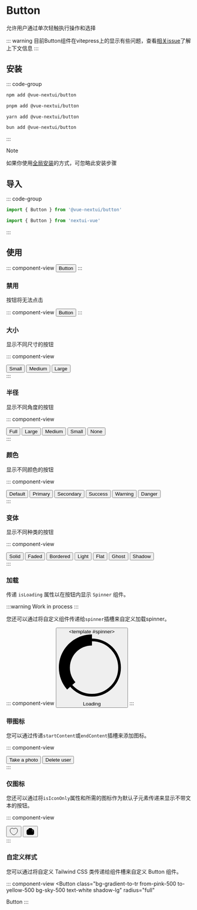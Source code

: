 <script setup>
import { Button } from 'nextui-vue'
</script>

# Button
允许用户通过单次轻触执行操作和选择

::: warning
目前Button组件在vitepress上的显示有些问题，查看[相关issue](https://github.com/nextui-vue/nextui-vue/issues/141#issuecomment-3175796835)了解上下文信息
:::

## 安装
::: code-group
```sh [npm]
npm add @vue-nextui/button
```
```sh [pnpm]
pnpm add @vue-nextui/button
```
```sh [yarn]
yarn add @vue-nextui/button
```
```sh [bun]
bun add @vue-nextui/button
```
:::

> [!NOTE]
> 如果你使用[全局安装](/guide/installation#全局安装)的方式，可忽略此安装步骤

## 导入
::: code-group
```js [按需导入]
import { Button } from '@vue-nextui/button'
```
```js [全局导入]
import { Button } from 'nextui-vue'
```
:::

## 使用

::: component-view
<Button color="primary">Button</Button>
:::

### 禁用
按钮将无法点击

::: component-view
<Button color="primary" isDisabled>Button</Button>
:::


### 大小
显示不同尺寸的按钮

::: component-view
<div class="flex gap-4 items-center">
    <Button size="sm">Small</Button>
    <Button size="md">Medium</Button>
    <Button size="lg">Large</Button>
</div>
:::

### 半径
显示不同角度的按钮

::: component-view
<div className="flex gap-4 items-center">
  <Button radius="full">Full</Button>
  <Button radius="lg">Large</Button>
  <Button radius="md">Medium</Button>
  <Button radius="sm">Small</Button>
  <Button radius="none">None</Button>
</div>
:::

### 颜色
显示不同颜色的按钮

::: component-view
<div class="flex flex-wrap gap-4 items-center">
  <Button color="default">Default</Button>
  <Button color="primary">Primary</Button>
  <Button color="secondary">Secondary</Button>
  <Button color="success">Success</Button>
  <Button color="warning">Warning</Button>
  <Button color="danger">Danger</Button>
</div>
:::

### 变体
显示不同种类的按钮

::: component-view
<div className="flex flex-wrap gap-4 items-center">
  <Button color="primary" variant="solid">
    Solid
  </Button>
  <Button color="primary" variant="faded">
    Faded
  </Button>
  <Button color="primary" variant="bordered">
    Bordered
  </Button>
  <Button color="primary" variant="light">
    Light
  </Button>
  <Button color="primary" variant="flat">
    Flat
  </Button>
  <Button color="primary" variant="ghost">
    Ghost
  </Button>
  <Button color="primary" variant="shadow">
    Shadow
  </Button>
</div>
:::

### 加载
传递 `isLoading` 属性以在按钮内显示 `Spinner` 组件。

:::warning
Work in process
:::

您还可以通过将自定义组件传递给`spinner`插槽来自定义加载spinner。


::: component-view
<Button isLoading color="secondary">
  <template #spinner>
      <svg
          class="animate-spin h-5 w-5 text-current"
          fill="none"
          viewBox="0 0 24 24"
          xmlns="http://www.w3.org/2000/svg"
      >
          <circle
              class="opacity-25"
              cx="12"
              cy="12"
              r="10"
              stroke="currentColor"
              strokeWidth="4"
          />
          <path
              class="opacity-75"
              d="M4 12a8 8 0 018-8V0C5.373 0 0 5.373 0 12h4zm2 5.291A7.962 7.962 0 014 12H0c0 3.042 1.135 5.824 3 7.938l3-2.647z"
              fill="currentColor"
          />
      </svg>
  </template>
  Loading
</Button>
:::

### 带图标
您可以通过传递`startContent`或`endContent`插槽来添加图标。

::: component-view
<div className="flex gap-4 items-center">
  <Button color="success">
    <template #endContent>
        <svg
          fill="none"
          height="24"
          viewBox="0 0 24 24"
          width="24"
          xmlns="http://www.w3.org/2000/svg"
        >
          <path
            clipRule="evenodd"
            d="M17.44 6.236c.04.07.11.12.2.12 2.4 0 4.36 1.958 4.36 4.355v5.934A4.368 4.368 0 0117.64 21H6.36A4.361 4.361 0 012 16.645V10.71a4.361 4.361 0 014.36-4.355c.08 0 .16-.04.19-.12l.06-.12.106-.222a97.79 97.79 0 01.714-1.486C7.89 3.51 8.67 3.01 9.64 3h4.71c.97.01 1.76.51 2.22 1.408.157.315.397.822.629 1.31l.141.299.1.22zm-.73 3.836c0 .5.4.9.9.9s.91-.4.91-.9-.41-.909-.91-.909-.9.41-.9.91zm-6.44 1.548c.47-.47 1.08-.719 1.73-.719.65 0 1.26.25 1.72.71.46.459.71 1.068.71 1.717A2.438 2.438 0 0112 15.756c-.65 0-1.26-.25-1.72-.71a2.408 2.408 0 01-.71-1.717v-.01c-.01-.63.24-1.24.7-1.699zm4.5 4.485a3.91 3.91 0 01-2.77 1.15 3.921 3.921 0 01-3.93-3.926 3.865 3.865 0 011.14-2.767A3.921 3.921 0 0112 9.402c1.05 0 2.04.41 2.78 1.15.74.749 1.15 1.738 1.15 2.777a3.958 3.958 0 01-1.16 2.776z"
            fill="currentColor"
            fillRule="evenodd"
          />
        </svg>
    </template>
    Take a photo
  </Button>
  <Button color="danger" variant="bordered">
    <template #startContent>
        <svg
          height="24"
          viewBox="0 0 24 24"
          width="24"
          xmlns="http://www.w3.org/2000/svg"
        >
          <g
            fill="none"
            stroke="currentColor"
            strokeLinecap="round"
            strokeLinejoin="round"
            strokeMiterlimit="10"
            strokeWidth="1.5"
          >
            <path
              d="M11.845 21.662C8.153 21.662 5 21.088 5 18.787s3.133-4.425 6.845-4.425c3.692 0 6.845 2.1 6.845 4.4s-3.134 2.9-6.845 2.9z"
            />
            <path d="M11.837 11.174a4.372 4.372 0 10-.031 0z" />
          </g>
        </svg>
    </template>
    Delete user
  </Button>
</div>
:::

### 仅图标
您还可以通过将`isIconOnly`属性和所需的图标作为默认子元素传递来显示不带文本的按钮。

::: component-view
<div className="flex gap-4 items-center">
    <Button isIconOnly aria-label="Like" color="danger">
        <svg
              fill="none"
              height="24"
              viewBox="0 0 24 24"
              width="24"
              xmlns="http://www.w3.org/2000/svg"
            >
              <path
                d="M12.62 20.81c-.34.12-.9.12-1.24 0C8.48 19.82 2 15.69 2 8.69 2 5.6 4.49 3.1 7.56 3.1c1.82 0 3.43.88 4.44 2.24a5.53 5.53 0 0 1 4.44-2.24C19.51 3.1 22 5.6 22 8.69c0 7-6.48 11.13-9.38 12.12Z"
                stroke="currentColor"
                strokeLinecap="round"
                strokeLinejoin="round"
                strokeWidth="1.5"
              />
            </svg>
    </Button>
    <Button isIconOnly aria-label="Take a photo" color="warning" variant="faded">
        <svg
            fill="none"
            height="24"
            viewBox="0 0 24 24"
            width="24"
            xmlns="http://www.w3.org/2000/svg"
            >
              <path
                clipRule="evenodd"
                d="M17.44 6.236c.04.07.11.12.2.12 2.4 0 4.36 1.958 4.36 4.355v5.934A4.368 4.368 0 0117.64 21H6.36A4.361 4.361 0 012 16.645V10.71a4.361 4.361 0 014.36-4.355c.08 0 .16-.04.19-.12l.06-.12.106-.222a97.79 97.79 0 01.714-1.486C7.89 3.51 8.67 3.01 9.64 3h4.71c.97.01 1.76.51 2.22 1.408.157.315.397.822.629 1.31l.141.299.1.22zm-.73 3.836c0 .5.4.9.9.9s.91-.4.91-.9-.41-.909-.91-.909-.9.41-.9.91zm-6.44 1.548c.47-.47 1.08-.719 1.73-.719.65 0 1.26.25 1.72.71.46.459.71 1.068.71 1.717A2.438 2.438 0 0112 15.756c-.65 0-1.26-.25-1.72-.71a2.408 2.408 0 01-.71-1.717v-.01c-.01-.63.24-1.24.7-1.699zm4.5 4.485a3.91 3.91 0 01-2.77 1.15 3.921 3.921 0 01-3.93-3.926 3.865 3.865 0 011.14-2.767A3.921 3.921 0 0112 9.402c1.05 0 2.04.41 2.78 1.15.74.749 1.15 1.738 1.15 2.777a3.958 3.958 0 01-1.16 2.776z"
                fill="currentColor"
                fillRule="evenodd"
              />
            </svg>
    </Button>
</div>
:::

### 自定义样式
您可以通过将自定义 Tailwind CSS 类传递给组件槽来自定义 Button 组件。

::: component-view
<Button
  class="bg-gradient-to-tr from-pink-500 to-yellow-500 bg-sky-500 text-white shadow-lg"
  radius="full"
>
  Button
</Button>
:::

###
